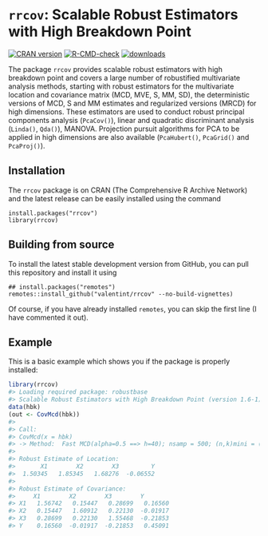 
<!-- README.md is generated from README.Rmd. Please edit that file -->

# `rrcov`: Scalable Robust Estimators with High Breakdown Point

<!-- badges: start -->

[![CRAN
version](https://www.r-pkg.org/badges/version/rrcov)](https://cran.r-project.org/package=rrcov)
[![R-CMD-check](https://github.com/valentint/rrcov/workflows/R-CMD-check/badge.svg)](https://github.com/valentint/rrcov/actions)
[![downloads](https://cranlogs.r-pkg.org/badges/rrcov)](https://cran.r-project.org/package=rrcov)
<!-- badges: end -->

The package `rrcov` provides scalable robust estimators with high
breakdown point and covers a large number of robustified multivariate
analysis methods, starting with robust estimators for the multivariate
location and covariance matrix (MCD, MVE, S, MM, SD), the deterministic
versions of MCD, S and MM estimates and regularized versions (MRCD) for
high dimensions. These estimators are used to conduct robust principal
components analysis (`PcaCov()`), linear and quadratic discriminant
analysis (`Linda()`, `Qda()`), MANOVA. Projection pursuit algorithms for
PCA to be applied in high dimensions are also available (`PcaHubert()`,
`PcaGrid()` and `PcaProj()`).

## Installation

The `rrcov` package is on CRAN (The Comprehensive R Archive Network) and
the latest release can be easily installed using the command

    install.packages("rrcov")
    library(rrcov)

## Building from source

To install the latest stable development version from GitHub, you can
pull this repository and install it using

    ## install.packages("remotes")
    remotes::install_github("valentint/rrcov" --no-build-vignettes)

Of course, if you have already installed `remotes`, you can skip the
first line (I have commented it out).

## Example

This is a basic example which shows you if the package is properly
installed:

``` r
library(rrcov)
#> Loading required package: robustbase
#> Scalable Robust Estimators with High Breakdown Point (version 1.6-1)
data(hbk)
(out <- CovMcd(hbk))
#> 
#> Call:
#> CovMcd(x = hbk)
#> -> Method:  Fast MCD(alpha=0.5 ==> h=40); nsamp = 500; (n,k)mini = (300,5) 
#> 
#> Robust Estimate of Location: 
#>       X1        X2        X3         Y  
#>  1.50345   1.85345   1.68276  -0.06552  
#> 
#> Robust Estimate of Covariance: 
#>     X1        X2        X3        Y       
#> X1   1.56742   0.15447   0.28699   0.16560
#> X2   0.15447   1.60912   0.22130  -0.01917
#> X3   0.28699   0.22130   1.55468  -0.21853
#> Y    0.16560  -0.01917  -0.21853   0.45091
```
